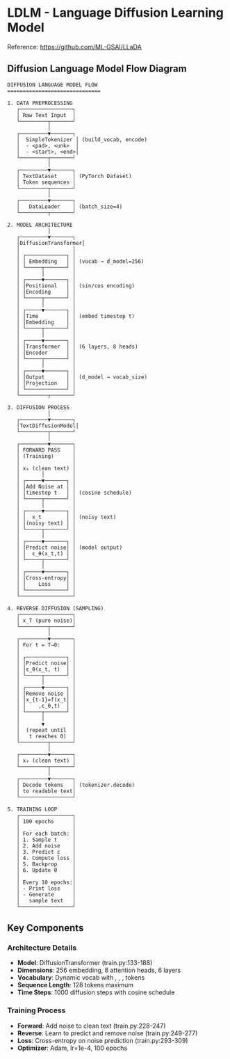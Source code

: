 # LDLM - Language Diffusion Learning Model

Reference: https://github.com/ML-GSAI/LLaDA

## Diffusion Language Model Flow Diagram

```
DIFFUSION LANGUAGE MODEL FLOW
==============================

1. DATA PREPROCESSING
   ┌─────────────────┐
   │ Raw Text Input  │
   └─────────┬───────┘
             │
   ┌─────────▼───────┐
   │  SimpleTokenizer │ (build_vocab, encode)
   │  - <pad>, <unk>  │
   │  - <start>, <end>│
   └─────────┬───────┘
             │
   ┌─────────▼───────┐
   │ TextDataset     │ (PyTorch Dataset)
   │ Token sequences │
   └─────────┬───────┘
             │
   ┌─────────▼───────┐
   │   DataLoader    │ (batch_size=4)
   └─────────┬───────┘

2. MODEL ARCHITECTURE
             │
   ┌─────────▼───────┐
   │DiffusionTransformer│
   │                 │
   │ ┌─────────────┐ │
   │ │ Embedding   │ │ (vocab → d_model=256)
   │ └─────┬───────┘ │
   │       │         │
   │ ┌─────▼───────┐ │
   │ │Positional   │ │ (sin/cos encoding)
   │ │Encoding     │ │
   │ └─────┬───────┘ │
   │       │         │
   │ ┌─────▼───────┐ │
   │ │Time         │ │ (embed timestep t)
   │ │Embedding    │ │
   │ └─────┬───────┘ │
   │       │         │
   │ ┌─────▼───────┐ │
   │ │Transformer  │ │ (6 layers, 8 heads)
   │ │Encoder      │ │
   │ └─────┬───────┘ │
   │       │         │
   │ ┌─────▼───────┐ │
   │ │Output       │ │ (d_model → vocab_size)
   │ │Projection   │ │
   │ └─────────────┘ │
   └─────────┬───────┘

3. DIFFUSION PROCESS
             │
   ┌─────────▼───────┐
   │TextDiffusionModel│
   └─────────┬───────┘
             │
   ┌─────────▼───────┐
   │ FORWARD PASS    │
   │ (Training)      │
   │                 │
   │ x₀ (clean text) │
   │       │         │
   │ ┌─────▼───────┐ │
   │ │Add Noise at │ │
   │ │timestep t   │ │ (cosine schedule)
   │ └─────┬───────┘ │
   │       │         │
   │ ┌─────▼───────┐ │
   │ │  x_t        │ │ (noisy text)
   │ │(noisy text) │ │
   │ └─────┬───────┘ │
   │       │         │
   │ ┌─────▼───────┐ │
   │ │Predict noise│ │ (model output)
   │ │  ε_θ(x_t,t) │ │
   │ └─────┬───────┘ │
   │       │         │
   │ ┌─────▼───────┐ │
   │ │Cross-entropy│ │
   │ │    Loss     │ │
   │ └─────────────┘ │
   └─────────────────┘

4. REVERSE DIFFUSION (SAMPLING)
   ┌─────────────────┐
   │ x_T (pure noise)│
   └─────────┬───────┘
             │
   ┌─────────▼───────┐
   │ For t = T→0:    │
   │                 │
   │ ┌─────────────┐ │
   │ │Predict noise│ │ 
   │ │ε_θ(x_t, t)  │ │
   │ └─────┬───────┘ │
   │       │         │
   │ ┌─────▼───────┐ │
   │ │Remove noise │ │
   │ │x_{t-1}=f(x_t│ │
   │ │    ,ε_θ,t)  │ │
   │ └─────┬───────┘ │
   │       │         │
   │       ▼         │
   │  (repeat until  │
   │   t reaches 0)  │
   └─────────┬───────┘
             │
   ┌─────────▼───────┐
   │ x₀ (clean text) │
   └─────────┬───────┘
             │
   ┌─────────▼───────┐
   │ Decode tokens   │ (tokenizer.decode)
   │ to readable text│
   └─────────────────┘

5. TRAINING LOOP
   ┌─────────────────┐
   │ 100 epochs      │
   │                 │
   │ For each batch: │
   │ 1. Sample t     │
   │ 2. Add noise    │
   │ 3. Predict ε    │
   │ 4. Compute loss │
   │ 5. Backprop     │
   │ 6. Update θ     │
   │                 │
   │ Every 10 epochs:│
   │ - Print loss    │
   │ - Generate      │
   │   sample text   │
   └─────────────────┘
```

## Key Components

### Architecture Details
- **Model**: DiffusionTransformer (train.py:133-188)
- **Dimensions**: 256 embedding, 8 attention heads, 6 layers
- **Vocabulary**: Dynamic vocab with <pad>, <unk>, <start>, <end> tokens
- **Sequence Length**: 128 tokens maximum
- **Time Steps**: 1000 diffusion steps with cosine schedule

### Training Process
- **Forward**: Add noise to clean text (train.py:228-247)
- **Reverse**: Learn to predict and remove noise (train.py:249-277)  
- **Loss**: Cross-entropy on noise prediction (train.py:293-309)
- **Optimizer**: Adam, lr=1e-4, 100 epochs
